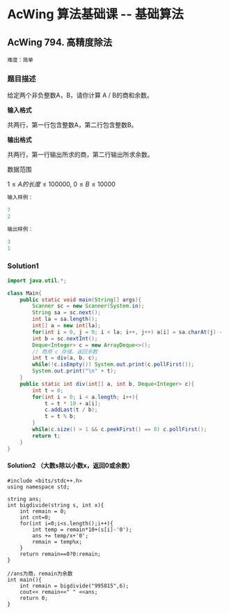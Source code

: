 # AcWing 算法基础课 -- 基础算法

## AcWing 794. 高精度除法 

`难度：简单`

### 题目描述

给定两个非负整数A，B，请你计算 A / B的商和余数。

**输入格式**

共两行，第一行包含整数A，第二行包含整数B。

**输出格式**

共两行，第一行输出所求的商，第二行输出所求余数。


数据范围

$1≤A的长度≤100000,$
$0≤B≤10000$

```r
输入样例：

7
2

输出样例：

3
1
```
### Solution1

```java
import java.util.*;

class Main{
    public static void main(String[] args){
        Scanner sc = new Scanner(System.in);
        String sa = sc.next();
        int la = sa.length();
        int[] a = new int[la];
        for(int i = 0, j = 0; i < la; i++, j++) a[i] = sa.charAt(j) - '0';
        int b = sc.nextInt();
        Deque<Integer> c = new ArrayDeque<>();
        // 商用 c 存储，返回余数
        int t = div(a, b, c);
        while(!c.isEmpty()) System.out.print(c.pollFirst());
        System.out.print("\n" + t);
    }
    public static int div(int[] a, int b, Deque<Integer> c){
        int t = 0;
        for(int i = 0; i < a.length; i++){
            t = t * 10 + a[i];
            c.addLast(t / b);
            t = t % b;
        }
        while(c.size() > 1 && c.peekFirst() == 0) c.pollFirst();
        return t;
    }
}
```

#### Solution2 （大数s除以小数x，返回0或余数）

```
#include <bits/stdc++.h>
using namespace std;

string ans;
int bigdivide(string s, int x){
    int remain = 0;
    int cnt=0;
    for(int i=0;i<s.length();i++){
        int temp = remain*10+(s[i]-'0');
        ans += temp/x+'0';
        remain = temp%x;
    }
    return remain==0?0:remain;
}

//ans为商，remain为余数
int main(){
    int remain = bigdivide("995815",6);
    cout<< remain<<" " <<ans;
    return 0;
}
```

